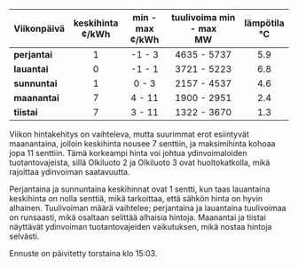 | Viikonpäivä  | keskihinta<br>¢/kWh | min - max<br>¢/kWh | tuulivoima min - max<br>MW | lämpötila<br>°C |
|:-------------|:----------------:|:----------------:|:-------------:|:-------------:|
| **perjantai**|       1         |     -1 - 3      |    4635 - 5737|     5.9      |
| **lauantai** |       0         |     -1 - 1      |    3721 - 5223|     6.8      |
| **sunnuntai**|       1         |      0 - 3      |    2157 - 4537|     4.6      |
| **maanantai**|       7         |      4 - 11     |    1900 - 2951|     2.4      |
| **tiistai**  |       7         |      3 - 11     |    1322 - 3670|     1.3      |

Viikon hintakehitys on vaihteleva, mutta suurimmat erot esiintyvät maanantaina, jolloin keskihinta nousee 7 senttiin, ja maksimihinta kohoaa jopa 11 senttiin. Tämä korkeampi hinta voi johtua ydinvoimaloiden tuotantovajeista, sillä Olkiluoto 2 ja Olkiluoto 3 ovat huoltokatkolla, mikä rajoittaa ydinvoiman saatavuutta. 

Perjantaina ja sunnuntaina keskihinnat ovat 1 sentti, kun taas lauantaina keskihinta on nolla senttiä, mikä tarkoittaa, että sähkön hinta on hyvin alhainen. Tuulivoiman määrä vaihtelee; perjantaina ja lauantaina tuulivoimaa on runsaasti, mikä osaltaan selittää alhaisia hintoja. Maanantai ja tiistai näyttävät ydinvoiman tuotantovajeiden vaikutuksen, mikä nostaa hintoja selvästi. 

Ennuste on päivitetty torstaina klo 15:03.